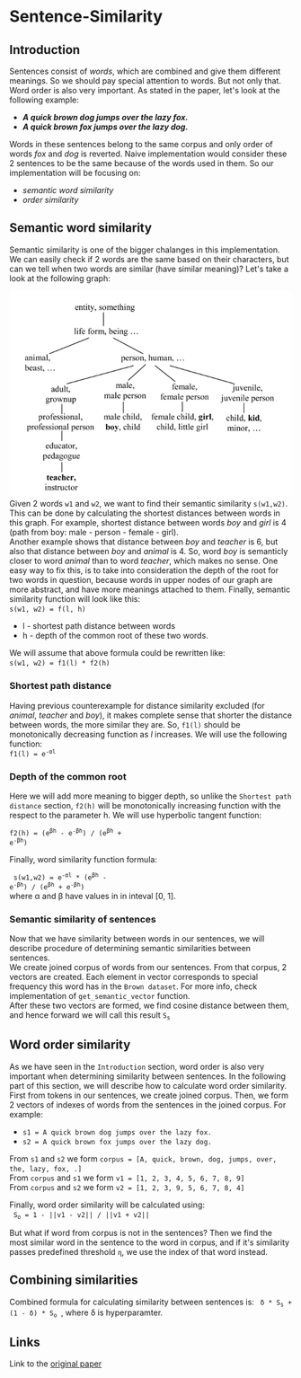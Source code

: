 # Sentence-Similarity


## Introduction
Sentences consist of *words*, which are combined and give them different meanings. So we should pay special attention to words. But not only that. Word order is also very important. As stated in the paper, let's look at the following example:  
* ***A quick brown dog jumps over the lazy fox.***  
* ***A quick brown fox jumps over the lazy dog.***  

Words in these sentences belong to the same corpus and only order of words *fox* and *dog* is reverted. Naive implementation would consider these 2 sentences to be the same because of the words used in them. 
So our implementation will be focusing on: 

* *semantic word similarity*
* *order similarity*

## Semantic word similarity
Semantic similarity is one of the bigger chalanges in this implementation.
We can easily check if 2 words are the same based on their characters, but can we tell when two words are similar (have similar meaning)? Let's take a look at the following graph:

![semantic graph](./Images/semantic_similarity_graph.png)  
Given 2 words `w1` and `w2`, we want to find their semantic similarity `s(w1,w2)`. This can be done by calculating the shortest distances between words in this graph. For example, shortest distance between words *boy* and *girl* is 4 (path from boy: male - person - female - girl).  
Another example shows that distance between *boy* and *teacher* is 6, but also that distance between *boy* and *animal* is 4. So, word *boy* is semanticly closer to word *animal* than to word *teacher*, which makes no sense. One easy way to fix this, is to take into consideration the depth of the root for two words in question, because words in upper nodes of our graph are more abstract, and have more meanings attached to them. 
Finally, semantic similarity function will look like this:   
`s(w1, w2) = f(l, h)`  
* l - shortest path distance between words
* h - depth of the common root of these two words. 

We will assume that above formula could be rewritten like:  
`s(w1, w2) = f1(l) * f2(h)`


### Shortest path distance
Having previous counterexample for distance similarity excluded (for *animal*, *teacher* and *boy*), it makes complete sense that shorter the distance between words, the more similar they are. So, `f1(l)` should be monotonically decreasing function as *l* increases. We will use the following function:  
<code>f1(l) = e<sup>-αl</sup> </code>

### Depth of the common root
Here we will add more meaning to bigger depth, so unlike the `Shortest path distance` section, `f2(h)` will be monotonically increasing function with the respect to the parameter h. We will use hyperbolic tangent function:

<code>f2(h) = (e<sup>βh</sup> - e<sup>-βh</sup>) / (e<sup>βh</sup> + e<sup>-βh</sup>) </code>

Finally, word similarity function formula:

<code>  s(w1,w2) =  e<sup>-αl</sup> * (e<sup>βh</sup> - e<sup>-βh</sup>) / (e<sup>βh</sup> + e<sup>-βh</sup>) </code>  
where α and β have values in in inteval [0, 1].


### Semantic similarity of sentences
Now that we have similarity between words in our sentences, we will describe procedure of determining semantic similarities between sentences.  
We create joined corpus of words from our sentences. From that corpus, 2 vectors are created. Each element in vector corresponds to special frequency this word has in the `Brown dataset`. For more info, check implementation of 
`get_semantic_vector` function.  
After these two vectors are formed, we find cosine distance between them, and hence forward we will call this result <code>S<sub>s</sub></code>


## Word order similarity
As we have seen in the `Introduction` section, word order is also very important when determining similarity between sentences. In the following part of this section, we will describe how to calculate word order similarity.
First from tokens in our sentences, we create joined corpus. Then, we form 2 vectors of indexes of words from the sentences in the joined corpus. For example:

* `s1 = A quick brown dog jumps over the lazy fox.`
* `s2 = A quick brown fox jumps over the lazy dog.`

From `s1` and `s2` we form `corpus = [A, quick, brown, dog, jumps, over, the, lazy, fox, .]`  
From `corpus` and `s1` we form  `v1 = [1, 2, 3, 4, 5, 6, 7, 8, 9]`  
From `corpus` and `s2` we form `v2 = [1, 2, 3, 9, 5, 6, 7, 8, 4]`

Finally, word order similarity will be calculated using:  
<code> S<sub>o</sub> = 1 - ||v1 - v2|| / ||v1 + v2|| </code>

But what if word from corpus is not in the sentences? Then we find the most similar word in the sentence to the word in corpus, and if it's similarity passes predefined threshold `η`, we use the index of that word instead.

## Combining similarities
Combined formula for calculating similarity between sentences is:
<code>
δ * S<sub>s</sub> + (1 - δ) * S<sub>o</sub> 
</code>, where δ is hyperparamter.

## Links
Link to the [original paper](https://www.researchgate.net/publication/232645326_Sentence_Similarity_Based_on_Semantic_Nets_and_Corpus_Statistics#:~:text=The%20semantic%20similarity%20of%20two,database%20and%20from%20corpus%20statistics.&text=Experiments%20on%20two%20sets%20of,significant%20correlation%20to%20human%20intuition.)


